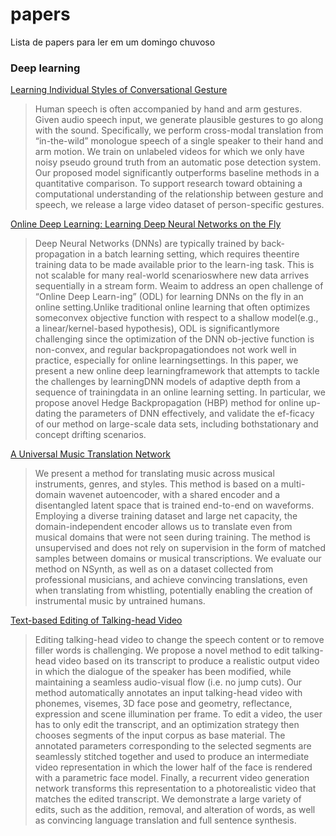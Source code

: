 # papers
Lista de papers para ler em um domingo chuvoso

### Deep learning
[Learning Individual Styles of Conversational Gesture](https://arxiv.org/pdf/1906.04160.pdf)
> Human speech is often accompanied by hand and arm gestures. Given audio speech input, we generate plausible gestures to go along with the sound. Specifically, we perform cross-modal translation from “in-the-wild” monologue speech of a single speaker to their hand and arm motion. We train on unlabeled videos for which we only have noisy pseudo ground truth from an automatic pose detection system. Our proposed model significantly outperforms baseline methods in a quantitative comparison. To support research toward obtaining a computational understanding of the relationship between gesture and speech, we release a large video dataset of person-specific gestures.

[Online Deep Learning: Learning Deep Neural Networks on the Fly](https://arxiv.org/pdf/1711.03705.pdf)
> Deep Neural Networks (DNNs) are typically trained by back-propagation  in  a  batch  learning  setting,  which  requires  theentire training data to be made available prior to the learn-ing task. This is not scalable for many real-world scenarioswhere  new  data  arrives  sequentially  in  a  stream  form.  Weaim  to  address  an  open  challenge  of  “Online  Deep  Learn-ing” (ODL) for learning DNNs on the fly in an online setting.Unlike traditional online learning that often optimizes someconvex  objective  function  with  respect  to  a  shallow  model(e.g., a linear/kernel-based hypothesis), ODL is significantlymore  challenging  since  the  optimization  of  the  DNN  ob-jective function is non-convex, and regular backpropagationdoes not work well in practice, especially for online learningsettings. In this paper, we present a new online deep learningframework that attempts to tackle the challenges by learningDNN models of adaptive depth from a sequence of trainingdata in an online learning setting. In particular, we propose anovel Hedge Backpropagation (HBP) method for online up-dating the parameters of DNN effectively, and validate the ef-ficacy of our method on large-scale data sets, including bothstationary and concept drifting scenarios.

[A Universal Music Translation Network](https://arxiv.org/pdf/1805.07848)
> We present a method for translating music across musical instruments, genres, and styles. This method is based on a multi-domain wavenet autoencoder, with a shared encoder and a disentangled latent space that is trained end-to-end on waveforms. Employing a diverse training dataset and large net capacity, the domain-independent encoder allows us to translate even from musical domains that were not seen during training. The method is unsupervised and does not rely on supervision in the form of matched samples between domains or musical transcriptions. We evaluate our method on NSynth, as well as on a dataset collected from professional musicians, and achieve convincing translations, even when translating from whistling, potentially enabling the creation of instrumental music by untrained humans.

[Text-based Editing of Talking-head Video](https://www.ohadf.com/projects/text-based-editing/)
> Editing talking-head video to change the speech content or to remove filler words is challenging. We propose a novel method to edit talking-head video based on its transcript to produce a realistic output video in which the dialogue of the speaker has been modified, while maintaining a seamless audio-visual flow (i.e. no jump cuts). Our method automatically annotates an input talking-head video with phonemes, visemes, 3D face pose and geometry, reflectance, expression and scene illumination per frame. To edit a video, the user has to only edit the transcript, and an optimization strategy then chooses segments of the input corpus as base material. The annotated parameters corresponding to the selected segments are seamlessly stitched together and used to produce an intermediate video representation in which the lower half of the face is rendered with a parametric face model. Finally, a recurrent video generation network transforms this representation to a photorealistic video that matches the edited transcript. We demonstrate a large variety of edits, such as the addition, removal, and alteration of words, as well as convincing language translation and full sentence synthesis.
